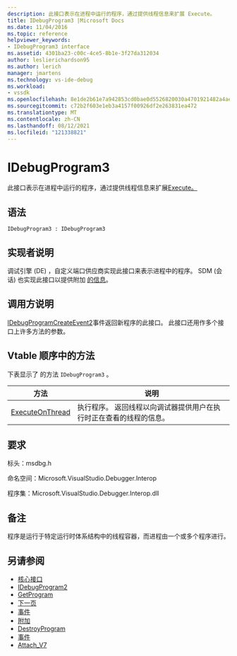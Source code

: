 ```yaml
---
description: 此接口表示在进程中运行的程序，通过提供线程信息来扩展 Execute。
title: IDebugProgram3 |Microsoft Docs
ms.date: 11/04/2016
ms.topic: reference
helpviewer_keywords:
- IDebugProgram3 interface
ms.assetid: 4301ba23-c00c-4ce5-8b1e-3f27da312034
author: leslierichardson95
ms.author: lerich
manager: jmartens
ms.technology: vs-ide-debug
ms.workload:
- vssdk
ms.openlocfilehash: 8e1de2b61e7a942853cd0bae0d5526820030a4701921482a4aeb979cbfe96a2d
ms.sourcegitcommit: c72b2f603e1eb3a4157f00926df2e263831ea472
ms.translationtype: MT
ms.contentlocale: zh-CN
ms.lasthandoff: 08/12/2021
ms.locfileid: "121338821"
---
```

# <a name="idebugprogram3"></a>IDebugProgram3
此接口表示在进程中运行的程序，通过提供线程信息来扩展[Execute。](../../../extensibility/debugger/reference/idebugprogram2-execute.md)

## <a name="syntax"></a>语法

```
IDebugProgram3 : IDebugProgram3
```

## <a name="notes-for-implementers"></a>实现者说明
 调试引擎 (DE) ，自定义端口供应商实现此接口来表示进程中的程序。 SDM (会话) 也实现此接口以提供附加 [的信息](../../../extensibility/debugger/reference/idebugprogram2-attach.md)。

## <a name="notes-for-callers"></a>调用方说明
 [IDebugProgramCreateEvent2](../../../extensibility/debugger/reference/idebugprogramcreateevent2.md)事件返回新程序的此接口。 此接口还用作多个接口上许多方法的参数。

## <a name="methods-in-vtable-order"></a>Vtable 顺序中的方法
 下表显示了 的方法 `IDebugProgram3` 。

|方法|说明|
|------------|-----------------|
|[ExecuteOnThread](../../../extensibility/debugger/reference/idebugprogram3-executeonthread.md)|执行程序。 返回线程以向调试器提供用户在执行时正在查看的线程的信息。|

## <a name="requirements"></a>要求
 标头：msdbg.h

 命名空间：Microsoft.VisualStudio.Debugger.Interop

 程序集：Microsoft.VisualStudio.Debugger.Interop.dll

## <a name="remarks"></a>备注
 程序是运行于特定运行时体系结构中的线程容器，而进程由一个或多个程序进行。

## <a name="see-also"></a>另请参阅
- [核心接口](../../../extensibility/debugger/reference/core-interfaces.md)
- [IDebugProgram2](../../../extensibility/debugger/reference/idebugprogram2.md)
- [GetProgram](../../../extensibility/debugger/reference/idebugthread2-getprogram.md)
- [下一页](../../../extensibility/debugger/reference/ienumdebugprograms2-next.md)
- [事件](../../../extensibility/debugger/reference/idebugportevents2-event.md)
- [附加](../../../extensibility/debugger/reference/idebugengine2-attach.md)
- [DestroyProgram](../../../extensibility/debugger/reference/idebugengine2-destroyprogram.md)
- [事件](../../../extensibility/debugger/reference/idebugeventcallback2-event.md)
- [Attach_V7](../../../extensibility/debugger/reference/idebugprogramnode2-attach-v7.md)
